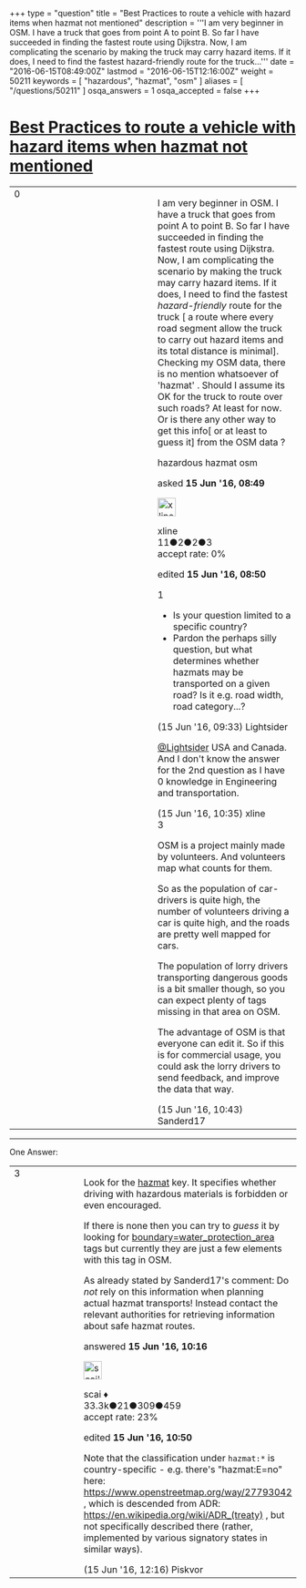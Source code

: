 +++
type = "question"
title = "Best Practices to route a vehicle with hazard items when hazmat not mentioned"
description = '''I am very beginner in OSM. I have a truck that goes from point A to point B. So far I have succeeded in finding the fastest route using Dijkstra. Now, I am complicating the scenario by making the truck may carry hazard items. If it does, I need to find the fastest hazard-friendly route for the truck...'''
date = "2016-06-15T08:49:00Z"
lastmod = "2016-06-15T12:16:00Z"
weight = 50211
keywords = [ "hazardous", "hazmat", "osm" ]
aliases = [ "/questions/50211" ]
osqa_answers = 1
osqa_accepted = false
+++

<div class="headNormal">

# [Best Practices to route a vehicle with hazard items when hazmat not mentioned](/questions/50211/best-practices-to-route-a-vehicle-with-hazard-items-when-hazmat-not-mentioned)

</div>

<div id="main-body">

<div id="askform">

<table id="question-table" style="width:100%;">
<colgroup>
<col style="width: 50%" />
<col style="width: 50%" />
</colgroup>
<tbody>
<tr>
<td style="width: 30px; vertical-align: top"><div class="vote-buttons">
<span id="post-50211-upvote" class="ajax-command post-vote up" rel="nofollow" title="I like this post (click again to cancel)"> </span>
<div id="post-50211-score" class="post-score" title="current number of votes">
0
</div>
<span id="post-50211-downvote" class="ajax-command post-vote down" rel="nofollow" title="I dont like this post (click again to cancel)"> </span> <span id="favorite-mark" class="ajax-command favorite-mark" rel="nofollow" title="mark/unmark this question as favorite (click again to cancel)"> </span>
<div id="favorite-count" class="favorite-count">
&#10;</div>
</div></td>
<td><div id="item-right">
<div class="question-body">
<p>I am very beginner in OSM. I have a truck that goes from point A to point B. So far I have succeeded in finding the fastest route using Dijkstra. Now, I am complicating the scenario by making the truck may carry hazard items. If it does, I need to find the fastest <em>hazard-friendly</em> route for the truck [ a route where every road segment allow the truck to carry out hazard items and its total distance is minimal]. Checking my OSM data, there is no mention whatsoever of 'hazmat' . Should I assume its OK for the truck to route over such roads? At least for now. Or is there any other way to get this info[ or at least to guess it] from the OSM data ?</p>
</div>
<div id="question-tags" class="tags-container tags">
<span class="post-tag tag-link-hazardous" rel="tag" title="see questions tagged &#39;hazardous&#39;">hazardous</span> <span class="post-tag tag-link-hazmat" rel="tag" title="see questions tagged &#39;hazmat&#39;">hazmat</span> <span class="post-tag tag-link-osm" rel="tag" title="see questions tagged &#39;osm&#39;">osm</span>
</div>
<div id="question-controls" class="post-controls">
&#10;</div>
<div class="post-update-info-container">
<div class="post-update-info post-update-info-user">
<p>asked <strong>15 Jun '16, 08:49</strong></p>
<img src="https://secure.gravatar.com/avatar/1d1ed8c153e7a5ad729b406614e525f9?s=32&amp;d=identicon&amp;r=g" class="gravatar" width="32" height="32" alt="xline&#39;s gravatar image" />
<p><span>xline</span><br />
<span class="score" title="11 reputation points">11</span><span title="2 badges"><span class="badge1">●</span><span class="badgecount">2</span></span><span title="2 badges"><span class="silver">●</span><span class="badgecount">2</span></span><span title="3 badges"><span class="bronze">●</span><span class="badgecount">3</span></span><br />
<span class="accept_rate" title="Rate of the user&#39;s accepted answers">accept rate:</span> <span title="xline has no accepted answers">0%</span></p>
</div>
<div class="post-update-info post-update-info-edited">
<p><span> edited <strong>15 Jun '16, 08:50</strong> </span></p>
</div>
</div>
<div id="comments-container-50211" class="comments-container">
<span id="50213"></span>
<div id="comment-50213" class="comment">
<div id="post-50213-score" class="comment-score">
1
</div>
<div class="comment-text">
<ul>
<li>Is your question limited to a specific country?</li>
<li>Pardon the perhaps silly question, but what determines whether hazmats may be transported on a given road? Is it e.g. road width, road category...?</li>
</ul>
</div>
<div id="comment-50213-info" class="comment-info">
<span class="comment-age">(15 Jun '16, 09:33)</span> <span class="comment-user userinfo">Lightsider</span>
</div>
</div>
<span id="50216"></span>
<div id="comment-50216" class="comment">
<div id="post-50216-score" class="comment-score">
&#10;</div>
<div class="comment-text">
<p><a href="https://help.openstreetmap.org/users/5070/lightsider">@Lightsider</a> USA and Canada. And I don't know the answer for the 2nd question as I have 0 knowledge in Engineering and transportation.</p>
</div>
<div id="comment-50216-info" class="comment-info">
<span class="comment-age">(15 Jun '16, 10:35)</span> <span class="comment-user userinfo">xline</span>
</div>
</div>
<span id="50217"></span>
<div id="comment-50217" class="comment">
<div id="post-50217-score" class="comment-score">
3
</div>
<div class="comment-text">
<p>OSM is a project mainly made by volunteers. And volunteers map what counts for them.</p>
<p>So as the population of car-drivers is quite high, the number of volunteers driving a car is quite high, and the roads are pretty well mapped for cars.</p>
<p>The population of lorry drivers transporting dangerous goods is a bit smaller though, so you can expect plenty of tags missing in that area on OSM.</p>
<p>The advantage of OSM is that everyone can edit it. So if this is for commercial usage, you could ask the lorry drivers to send feedback, and improve the data that way.</p>
</div>
<div id="comment-50217-info" class="comment-info">
<span class="comment-age">(15 Jun '16, 10:43)</span> <span class="comment-user userinfo">Sanderd17</span>
</div>
</div>
</div>
<div id="comment-tools-50211" class="comment-tools">
&#10;</div>
<div class="clear">
&#10;</div>
<div id="comment-50211-form-container" class="comment-form-container">
&#10;</div>
<div class="clear">
&#10;</div>
</div></td>
</tr>
</tbody>
</table>

------------------------------------------------------------------------

<div class="tabBar">

<span id="sort-top"></span>

<div class="headQuestions">

One Answer:

</div>

</div>

<span id="50214"></span>

<div id="answer-container-50214" class="answer">

<table style="width:100%;">
<colgroup>
<col style="width: 50%" />
<col style="width: 50%" />
</colgroup>
<tbody>
<tr>
<td style="width: 30px; vertical-align: top"><div class="vote-buttons">
<span id="post-50214-upvote" class="ajax-command post-vote up" rel="nofollow" title="I like this post (click again to cancel)"> </span>
<div id="post-50214-score" class="post-score" title="current number of votes">
3
</div>
<span id="post-50214-downvote" class="ajax-command post-vote down" rel="nofollow" title="I dont like this post (click again to cancel)"> </span>
</div></td>
<td><div class="item-right">
<div class="answer-body">
<p>Look for the <a href="https://wiki.openstreetmap.org/wiki/Key:hazmat">hazmat</a> key. It specifies whether driving with hazardous materials is forbidden or even encouraged.</p>
<p>If there is none then you can try to <em>guess</em> it by looking for <a href="https://wiki.openstreetmap.org/wiki/DE:Tag:boundary%3Dwater_protection_area">boundary=water_protection_area</a> tags but currently they are just a few elements with this tag in OSM.</p>
<p>As already stated by Sanderd17's comment: Do <em>not</em> rely on this information when planning actual hazmat transports! Instead contact the relevant authorities for retrieving information about safe hazmat routes.</p>
</div>
<div class="answer-controls post-controls">
&#10;</div>
<div class="post-update-info-container">
<div class="post-update-info post-update-info-user">
<p>answered <strong>15 Jun '16, 10:16</strong></p>
<img src="https://secure.gravatar.com/avatar/52d3234f3be58156770e8a91d575bfbd?s=32&amp;d=identicon&amp;r=g" class="gravatar" width="32" height="32" alt="scai&#39;s gravatar image" />
<p><span>scai ♦</span><br />
<span class="score" title="33317 reputation points"><span>33.3k</span></span><span title="21 badges"><span class="badge1">●</span><span class="badgecount">21</span></span><span title="309 badges"><span class="silver">●</span><span class="badgecount">309</span></span><span title="459 badges"><span class="bronze">●</span><span class="badgecount">459</span></span><br />
<span class="accept_rate" title="Rate of the user&#39;s accepted answers">accept rate:</span> <span title="scai has 168 accepted answers">23%</span></p>
</div>
<div class="post-update-info post-update-info-edited">
<p><span> edited <strong>15 Jun '16, 10:50</strong> </span></p>
</div>
</div>
<div id="comments-container-50214" class="comments-container">
<span id="50221"></span>
<div id="comment-50221" class="comment">
<div id="post-50221-score" class="comment-score">
&#10;</div>
<div class="comment-text">
<p>Note that the classification under <code>hazmat:*</code> is country-specific - e.g. there's "hazmat:E=no" here: <a href="https://www.openstreetmap.org/way/27793042">https://www.openstreetmap.org/way/27793042</a> , which is descended from ADR: <a href="https://en.wikipedia.org/wiki/ADR_(treaty)">https://en.wikipedia.org/wiki/ADR_(treaty)</a> , but not specifically described there (rather, implemented by various signatory states in similar ways).</p>
</div>
<div id="comment-50221-info" class="comment-info">
<span class="comment-age">(15 Jun '16, 12:16)</span> <span class="comment-user userinfo">Piskvor</span>
</div>
</div>
</div>
<div id="comment-tools-50214" class="comment-tools">
&#10;</div>
<div class="clear">
&#10;</div>
<div id="comment-50214-form-container" class="comment-form-container">
&#10;</div>
<div class="clear">
&#10;</div>
</div></td>
</tr>
</tbody>
</table>

</div>

<div class="paginator-container-left">

</div>

</div>

</div>

